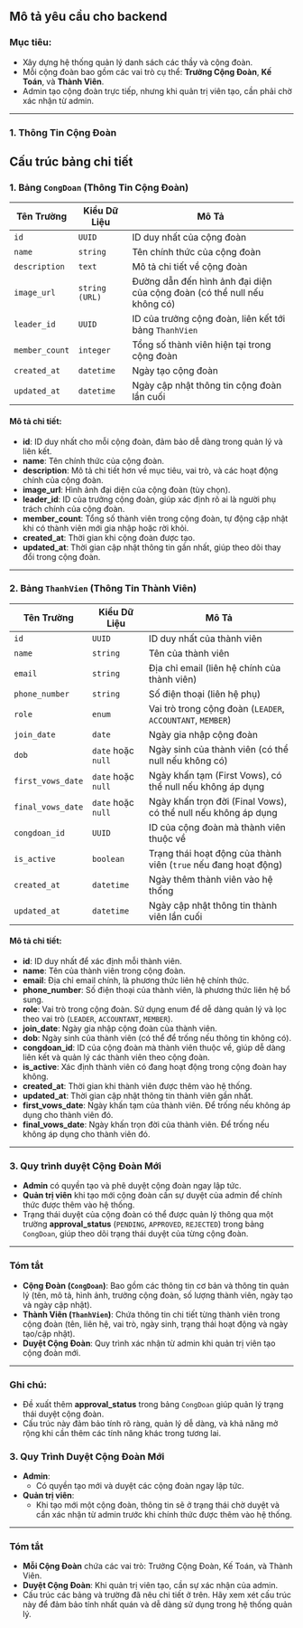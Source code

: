 ## Mô tả yêu cầu cho backend

### Mục tiêu:
- Xây dựng hệ thống quản lý danh sách các thầy và cộng đoàn.
- Mỗi cộng đoàn bao gồm các vai trò cụ thể: **Trưởng Cộng Đoàn**, **Kế Toán**, và **Thành Viên**.
- Admin tạo cộng đoàn trực tiếp, nhưng khi quản trị viên tạo, cần phải chờ xác nhận từ admin.

---

### 1. **Thông Tin Cộng Đoàn**

## Cấu trúc bảng chi tiết

### 1. **Bảng `CongDoan` (Thông Tin Cộng Đoàn)**

| Tên Trường    | Kiểu Dữ Liệu     | Mô Tả                                              |
|---------------|------------------|----------------------------------------------------|
| `id`          | `UUID`           | ID duy nhất của cộng đoàn                          |
| `name`        | `string`         | Tên chính thức của cộng đoàn                       |
| `description` | `text`           | Mô tả chi tiết về cộng đoàn                        |
| `image_url`   | `string (URL)`   | Đường dẫn đến hình ảnh đại diện của cộng đoàn (có thể null nếu không có) |
| `leader_id`   | `UUID`           | ID của trưởng cộng đoàn, liên kết tới bảng `ThanhVien` |
| `member_count`| `integer`        | Tổng số thành viên hiện tại trong cộng đoàn        |
| `created_at`  | `datetime`       | Ngày tạo cộng đoàn                                 |
| `updated_at`  | `datetime`       | Ngày cập nhật thông tin cộng đoàn lần cuối         |

#### Mô tả chi tiết:
- **id**: ID duy nhất cho mỗi cộng đoàn, đảm bảo dễ dàng trong quản lý và liên kết.
- **name**: Tên chính thức của cộng đoàn.
- **description**: Mô tả chi tiết hơn về mục tiêu, vai trò, và các hoạt động chính của cộng đoàn.
- **image_url**: Hình ảnh đại diện của cộng đoàn (tùy chọn).
- **leader_id**: ID của trưởng cộng đoàn, giúp xác định rõ ai là người phụ trách chính của cộng đoàn.
- **member_count**: Tổng số thành viên trong cộng đoàn, tự động cập nhật khi có thành viên mới gia nhập hoặc rời khỏi.
- **created_at**: Thời gian khi cộng đoàn được tạo.
- **updated_at**: Thời gian cập nhật thông tin gần nhất, giúp theo dõi thay đổi trong cộng đoàn.

---

### 2. **Bảng `ThanhVien` (Thông Tin Thành Viên)**


| Tên Trường       | Kiểu Dữ Liệu     | Mô Tả                                                |
|------------------|------------------|------------------------------------------------------|
| `id`            | `UUID`           | ID duy nhất của thành viên                           |
| `name`          | `string`         | Tên của thành viên                                   |
| `email`         | `string`         | Địa chỉ email (liên hệ chính của thành viên)         |
| `phone_number`  | `string`         | Số điện thoại (liên hệ phụ)                           |
| `role`          | `enum`           | Vai trò trong cộng đoàn (`LEADER`, `ACCOUNTANT`, `MEMBER`) |
| `join_date`     | `date`           | Ngày gia nhập cộng đoàn                              |
| `dob`           | `date` hoặc `null`| Ngày sinh của thành viên (có thể null nếu không có)  |
| `first_vows_date` | `date` hoặc `null` | Ngày khấn tạm (First Vows), có thể null nếu không áp dụng |
| `final_vows_date` | `date` hoặc `null` | Ngày khấn trọn đời (Final Vows), có thể null nếu không áp dụng |
| `congdoan_id`   | `UUID`           | ID của cộng đoàn mà thành viên thuộc về              |
| `is_active`     | `boolean`        | Trạng thái hoạt động của thành viên (`true` nếu đang hoạt động) |
| `created_at`    | `datetime`       | Ngày thêm thành viên vào hệ thống                    |
| `updated_at`    | `datetime`       | Ngày cập nhật thông tin thành viên lần cuối          |

#### Mô tả chi tiết:
- **id**: ID duy nhất để xác định mỗi thành viên.
- **name**: Tên của thành viên trong cộng đoàn.
- **email**: Địa chỉ email chính, là phương thức liên hệ chính thức.
- **phone_number**: Số điện thoại của thành viên, là phương thức liên hệ bổ sung.
- **role**: Vai trò trong cộng đoàn. Sử dụng enum để dễ dàng quản lý và lọc theo vai trò (`LEADER`, `ACCOUNTANT`, `MEMBER`).
- **join_date**: Ngày gia nhập cộng đoàn của thành viên.
- **dob**: Ngày sinh của thành viên (có thể để trống nếu thông tin không có).
- **congdoan_id**: ID của cộng đoàn mà thành viên thuộc về, giúp dễ dàng liên kết và quản lý các thành viên theo cộng đoàn.
- **is_active**: Xác định thành viên có đang hoạt động trong cộng đoàn hay không.
- **created_at**: Thời gian khi thành viên được thêm vào hệ thống.
- **updated_at**: Thời gian cập nhật thông tin thành viên gần nhất.
- **first_vows_date**: Ngày khấn tạm của thành viên. Để trống nếu không áp dụng cho thành viên đó.
- **final_vows_date**: Ngày khấn trọn đời của thành viên. Để trống nếu không áp dụng cho thành viên đó.

---

### 3. **Quy trình duyệt Cộng Đoàn Mới**

- **Admin** có quyền tạo và phê duyệt cộng đoàn ngay lập tức.
- **Quản trị viên** khi tạo mới cộng đoàn cần sự duyệt của admin để chính thức được thêm vào hệ thống.
- Trạng thái duyệt của cộng đoàn có thể được quản lý thông qua một trường **approval_status** (`PENDING`, `APPROVED`, `REJECTED`) trong bảng `CongDoan`, giúp theo dõi trạng thái duyệt của từng cộng đoàn.

---

### Tóm tắt

- **Cộng Đoàn (`CongDoan`)**: Bao gồm các thông tin cơ bản và thông tin quản lý (tên, mô tả, hình ảnh, trưởng cộng đoàn, số lượng thành viên, ngày tạo và ngày cập nhật).
- **Thành Viên (`ThanhVien`)**: Chứa thông tin chi tiết từng thành viên trong cộng đoàn (tên, liên hệ, vai trò, ngày sinh, trạng thái hoạt động và ngày tạo/cập nhật).
- **Duyệt Cộng Đoàn**: Quy trình xác nhận từ admin khi quản trị viên tạo cộng đoàn mới.

--- 

### Ghi chú:
- Đề xuất thêm **approval_status** trong bảng `CongDoan` giúp quản lý trạng thái duyệt cộng đoàn. 
- Cấu trúc này đảm bảo tính rõ ràng, quản lý dễ dàng, và khả năng mở rộng khi cần thêm các tính năng khác trong tương lai. 

### 3. **Quy Trình Duyệt Cộng Đoàn Mới**

- **Admin**:
  - Có quyền tạo mới và duyệt các cộng đoàn ngay lập tức.
- **Quản trị viên**:
  - Khi tạo mới một cộng đoàn, thông tin sẽ ở trạng thái chờ duyệt và cần xác nhận từ admin trước khi chính thức được thêm vào hệ thống.

---

### Tóm tắt

- **Mỗi Cộng Đoàn** chứa các vai trò: Trưởng Cộng Đoàn, Kế Toán, và Thành Viên.
- **Duyệt Cộng Đoàn**: Khi quản trị viên tạo, cần sự xác nhận của admin.
- Cấu trúc các bảng và trường đã nêu chi tiết ở trên. Hãy xem xét cấu trúc này để đảm bảo tính nhất quán và dễ dàng sử dụng trong hệ thống quản lý.
